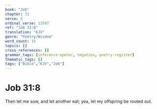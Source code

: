 ```yaml
---
book: "Job"
chapter: 31
verse: 8
ordinal_verse: 13597
ref: "Job 31:8"
translation: "KJV"
genre: "Poetry/Wisdom"
word_count: 15
topics: []
cross_references: []
grammar_tags: [inference-opener, negation, poetry-register]
thematic_tags: []
tags: ["Bible","KJV","Job"]
---
```


# Job 31:8

Then let me sow, and let another eat; yea, let my offspring be rooted out.
